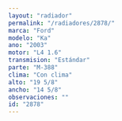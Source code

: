 ```yaml
---
layout: "radiador"
permalink: "/radiadores/2878/"
marca: "Ford"
modelo: "Ka"
ano: "2003"
motor: "L4 1.6"
transmision: "Estándar"
parte: "M-388"
clima: "Con clima"
alto: "19 5/8"
ancho: "14 5/8"
observaciones: ""
id: "2878"
---
```


